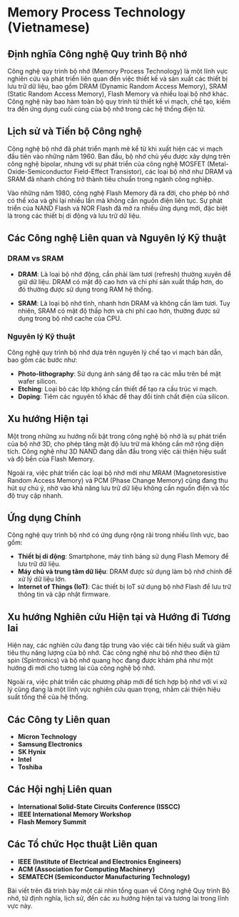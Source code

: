 # Memory Process Technology (Vietnamese)

## Định nghĩa Công nghệ Quy trình Bộ nhớ

Công nghệ quy trình bộ nhớ (Memory Process Technology) là một lĩnh vực nghiên cứu và phát triển liên quan đến việc thiết kế và sản xuất các thiết bị lưu trữ dữ liệu, bao gồm DRAM (Dynamic Random Access Memory), SRAM (Static Random Access Memory), Flash Memory và nhiều loại bộ nhớ khác. Công nghệ này bao hàm toàn bộ quy trình từ thiết kế vi mạch, chế tạo, kiểm tra đến ứng dụng cuối cùng của bộ nhớ trong các hệ thống điện tử.

## Lịch sử và Tiến bộ Công nghệ

Công nghệ bộ nhớ đã phát triển mạnh mẽ kể từ khi xuất hiện các vi mạch đầu tiên vào những năm 1960. Ban đầu, bộ nhớ chủ yếu được xây dựng trên công nghệ bipolar, nhưng với sự phát triển của công nghệ MOSFET (Metal-Oxide-Semiconductor Field-Effect Transistor), các loại bộ nhớ như DRAM và SRAM đã nhanh chóng trở thành tiêu chuẩn trong ngành công nghiệp.

Vào những năm 1980, công nghệ Flash Memory đã ra đời, cho phép bộ nhớ có thể xóa và ghi lại nhiều lần mà không cần nguồn điện liên tục. Sự phát triển của NAND Flash và NOR Flash đã mở ra nhiều ứng dụng mới, đặc biệt là trong các thiết bị di động và lưu trữ dữ liệu.

## Các Công nghệ Liên quan và Nguyên lý Kỹ thuật

### DRAM vs SRAM

- **DRAM**: Là loại bộ nhớ động, cần phải làm tươi (refresh) thường xuyên để giữ dữ liệu. DRAM có mật độ cao hơn và chi phí sản xuất thấp hơn, do đó thường được sử dụng trong RAM hệ thống.
  
- **SRAM**: Là loại bộ nhớ tĩnh, nhanh hơn DRAM và không cần làm tươi. Tuy nhiên, SRAM có mật độ thấp hơn và chi phí cao hơn, thường được sử dụng trong bộ nhớ cache của CPU.

### Nguyên lý Kỹ thuật

Công nghệ quy trình bộ nhớ dựa trên nguyên lý chế tạo vi mạch bán dẫn, bao gồm các bước như:
- **Photo-lithography**: Sử dụng ánh sáng để tạo ra các mẫu trên bề mặt wafer silicon.
- **Etching**: Loại bỏ các lớp không cần thiết để tạo ra cấu trúc vi mạch.
- **Doping**: Tiêm các nguyên tố khác để thay đổi tính chất điện của silicon.

## Xu hướng Hiện tại

Một trong những xu hướng nổi bật trong công nghệ bộ nhớ là sự phát triển của bộ nhớ 3D, cho phép tăng mật độ lưu trữ mà không cần mở rộng diện tích. Công nghệ như 3D NAND đang dẫn đầu trong việc cải thiện hiệu suất và độ bền của Flash Memory.

Ngoài ra, việc phát triển các loại bộ nhớ mới như MRAM (Magnetoresistive Random Access Memory) và PCM (Phase Change Memory) cũng đang thu hút sự chú ý, nhờ vào khả năng lưu trữ dữ liệu không cần nguồn điện và tốc độ truy cập nhanh.

## Ứng dụng Chính

Công nghệ quy trình bộ nhớ có ứng dụng rộng rãi trong nhiều lĩnh vực, bao gồm:
- **Thiết bị di động**: Smartphone, máy tính bảng sử dụng Flash Memory để lưu trữ dữ liệu.
- **Máy chủ và trung tâm dữ liệu**: DRAM được sử dụng làm bộ nhớ chính để xử lý dữ liệu lớn.
- **Internet of Things (IoT)**: Các thiết bị IoT sử dụng bộ nhớ Flash để lưu trữ thông tin và cập nhật firmware.

## Xu hướng Nghiên cứu Hiện tại và Hướng đi Tương lai

Hiện nay, các nghiên cứu đang tập trung vào việc cải tiến hiệu suất và giảm tiêu thụ năng lượng của bộ nhớ. Các công nghệ như bộ nhớ theo điện tử spin (Spintronics) và bộ nhớ quang học đang được khám phá như một hướng đi mới cho tương lai của công nghệ bộ nhớ.

Ngoài ra, việc phát triển các phương pháp mới để tích hợp bộ nhớ với vi xử lý cũng đang là một lĩnh vực nghiên cứu quan trọng, nhằm cải thiện hiệu suất tổng thể của hệ thống.

## Các Công ty Liên quan

- **Micron Technology**
- **Samsung Electronics**
- **SK Hynix**
- **Intel**
- **Toshiba**

## Các Hội nghị Liên quan

- **International Solid-State Circuits Conference (ISSCC)**
- **IEEE International Memory Workshop**
- **Flash Memory Summit**

## Các Tổ chức Học thuật Liên quan

- **IEEE (Institute of Electrical and Electronics Engineers)**
- **ACM (Association for Computing Machinery)**
- **SEMATECH (Semiconductor Manufacturing Technology)**

Bài viết trên đã trình bày một cái nhìn tổng quan về Công nghệ Quy trình Bộ nhớ, từ định nghĩa, lịch sử, đến các xu hướng hiện tại và tương lai trong lĩnh vực này.